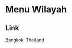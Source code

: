 # Menu Wilayah

## Link

[Bangkok, Thailand](https://github.com/gigit-pemilu/pemilu-2024-99-luar-negeri/tree/main/pilpres/hitung-suara/sub/99-luar-negeri/sub/13-bangkok-thailand/sub/01-bangkok-thailand)

